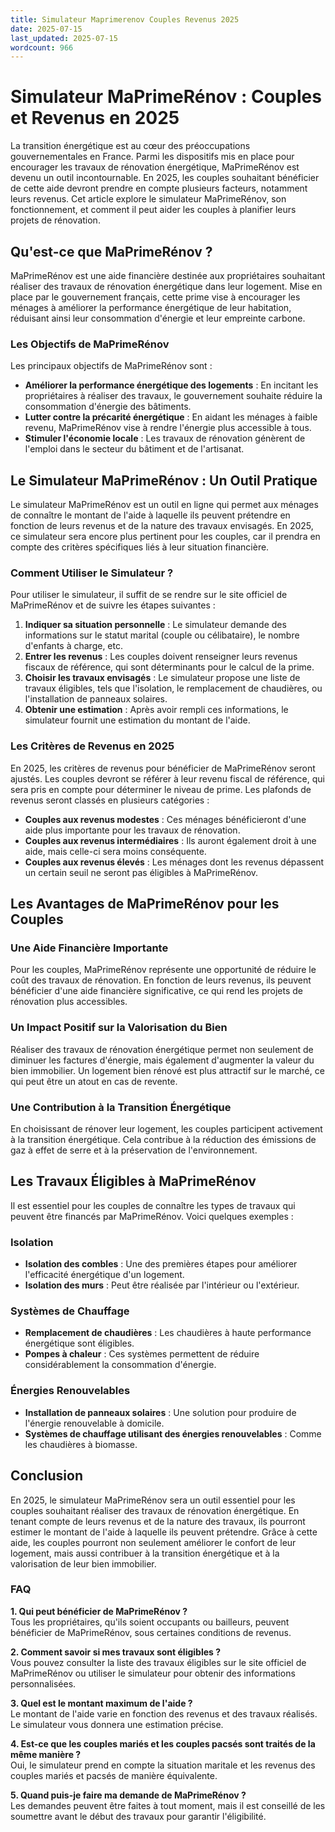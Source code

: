 ```yaml
---
title: Simulateur Maprimerenov Couples Revenus 2025
date: 2025-07-15
last_updated: 2025-07-15
wordcount: 966
---
```


# Simulateur MaPrimeRénov : Couples et Revenus en 2025

La transition énergétique est au cœur des préoccupations gouvernementales en France. Parmi les dispositifs mis en place pour encourager les travaux de rénovation énergétique, MaPrimeRénov est devenu un outil incontournable. En 2025, les couples souhaitant bénéficier de cette aide devront prendre en compte plusieurs facteurs, notamment leurs revenus. Cet article explore le simulateur MaPrimeRénov, son fonctionnement, et comment il peut aider les couples à planifier leurs projets de rénovation.

## Qu'est-ce que MaPrimeRénov ?

MaPrimeRénov est une aide financière destinée aux propriétaires souhaitant réaliser des travaux de rénovation énergétique dans leur logement. Mise en place par le gouvernement français, cette prime vise à encourager les ménages à améliorer la performance énergétique de leur habitation, réduisant ainsi leur consommation d'énergie et leur empreinte carbone.

### Les Objectifs de MaPrimeRénov

Les principaux objectifs de MaPrimeRénov sont :

- **Améliorer la performance énergétique des logements** : En incitant les propriétaires à réaliser des travaux, le gouvernement souhaite réduire la consommation d'énergie des bâtiments.
- **Lutter contre la précarité énergétique** : En aidant les ménages à faible revenu, MaPrimeRénov vise à rendre l'énergie plus accessible à tous.
- **Stimuler l'économie locale** : Les travaux de rénovation génèrent de l'emploi dans le secteur du bâtiment et de l'artisanat.

## Le Simulateur MaPrimeRénov : Un Outil Pratique

Le simulateur MaPrimeRénov est un outil en ligne qui permet aux ménages de connaître le montant de l'aide à laquelle ils peuvent prétendre en fonction de leurs revenus et de la nature des travaux envisagés. En 2025, ce simulateur sera encore plus pertinent pour les couples, car il prendra en compte des critères spécifiques liés à leur situation financière.

### Comment Utiliser le Simulateur ?

Pour utiliser le simulateur, il suffit de se rendre sur le site officiel de MaPrimeRénov et de suivre les étapes suivantes :

1. **Indiquer sa situation personnelle** : Le simulateur demande des informations sur le statut marital (couple ou célibataire), le nombre d'enfants à charge, etc.
2. **Entrer les revenus** : Les couples doivent renseigner leurs revenus fiscaux de référence, qui sont déterminants pour le calcul de la prime.
3. **Choisir les travaux envisagés** : Le simulateur propose une liste de travaux éligibles, tels que l'isolation, le remplacement de chaudières, ou l'installation de panneaux solaires.
4. **Obtenir une estimation** : Après avoir rempli ces informations, le simulateur fournit une estimation du montant de l'aide.

### Les Critères de Revenus en 2025

En 2025, les critères de revenus pour bénéficier de MaPrimeRénov seront ajustés. Les couples devront se référer à leur revenu fiscal de référence, qui sera pris en compte pour déterminer le niveau de prime. Les plafonds de revenus seront classés en plusieurs catégories :

- **Couples aux revenus modestes** : Ces ménages bénéficieront d'une aide plus importante pour les travaux de rénovation.
- **Couples aux revenus intermédiaires** : Ils auront également droit à une aide, mais celle-ci sera moins conséquente.
- **Couples aux revenus élevés** : Les ménages dont les revenus dépassent un certain seuil ne seront pas éligibles à MaPrimeRénov.

## Les Avantages de MaPrimeRénov pour les Couples

### Une Aide Financière Importante

Pour les couples, MaPrimeRénov représente une opportunité de réduire le coût des travaux de rénovation. En fonction de leurs revenus, ils peuvent bénéficier d'une aide financière significative, ce qui rend les projets de rénovation plus accessibles.

### Un Impact Positif sur la Valorisation du Bien

Réaliser des travaux de rénovation énergétique permet non seulement de diminuer les factures d'énergie, mais également d'augmenter la valeur du bien immobilier. Un logement bien rénové est plus attractif sur le marché, ce qui peut être un atout en cas de revente.

### Une Contribution à la Transition Énergétique

En choisissant de rénover leur logement, les couples participent activement à la transition énergétique. Cela contribue à la réduction des émissions de gaz à effet de serre et à la préservation de l'environnement.

## Les Travaux Éligibles à MaPrimeRénov

Il est essentiel pour les couples de connaître les types de travaux qui peuvent être financés par MaPrimeRénov. Voici quelques exemples :

### Isolation

- **Isolation des combles** : Une des premières étapes pour améliorer l'efficacité énergétique d'un logement.
- **Isolation des murs** : Peut être réalisée par l'intérieur ou l'extérieur.

### Systèmes de Chauffage

- **Remplacement de chaudières** : Les chaudières à haute performance énergétique sont éligibles.
- **Pompes à chaleur** : Ces systèmes permettent de réduire considérablement la consommation d'énergie.

### Énergies Renouvelables

- **Installation de panneaux solaires** : Une solution pour produire de l'énergie renouvelable à domicile.
- **Systèmes de chauffage utilisant des énergies renouvelables** : Comme les chaudières à biomasse.

## Conclusion

En 2025, le simulateur MaPrimeRénov sera un outil essentiel pour les couples souhaitant réaliser des travaux de rénovation énergétique. En tenant compte de leurs revenus et de la nature des travaux, ils pourront estimer le montant de l'aide à laquelle ils peuvent prétendre. Grâce à cette aide, les couples pourront non seulement améliorer le confort de leur logement, mais aussi contribuer à la transition énergétique et à la valorisation de leur bien immobilier.

### FAQ

**1. Qui peut bénéficier de MaPrimeRénov ?**  
Tous les propriétaires, qu'ils soient occupants ou bailleurs, peuvent bénéficier de MaPrimeRénov, sous certaines conditions de revenus.

**2. Comment savoir si mes travaux sont éligibles ?**  
Vous pouvez consulter la liste des travaux éligibles sur le site officiel de MaPrimeRénov ou utiliser le simulateur pour obtenir des informations personnalisées.

**3. Quel est le montant maximum de l'aide ?**  
Le montant de l'aide varie en fonction des revenus et des travaux réalisés. Le simulateur vous donnera une estimation précise.

**4. Est-ce que les couples mariés et les couples pacsés sont traités de la même manière ?**  
Oui, le simulateur prend en compte la situation maritale et les revenus des couples mariés et pacsés de manière équivalente.

**5. Quand puis-je faire ma demande de MaPrimeRénov ?**  
Les demandes peuvent être faites à tout moment, mais il est conseillé de les soumettre avant le début des travaux pour garantir l'éligibilité.